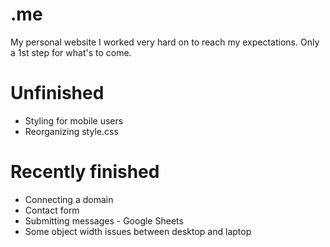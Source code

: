 # .me
My personal website I worked very hard on to reach my expectations.
Only a 1st step for what's to come.&nbsp;
# Unfinished
- Styling for mobile users&nbsp;
- Reorganizing style.css&nbsp;
# Recently finished
- Connecting a domain&nbsp;
- Contact form&nbsp;
- Submitting messages - Google Sheets&nbsp;
- Some object width issues between desktop and laptop&nbsp;
